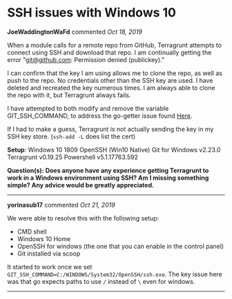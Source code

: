 # SSH issues with Windows 10

**JoeWaddingtonWaFd** commented *Oct 18, 2019*

When a module calls for a remote repo from GitHub, Terragrunt attempts to connect using SSH and download that repo. I am continually getting the error "git@github.com: Permission denied (publickey)."

I can confirm that the key I am using allows me to clone the repo, as well as push to the repo. No credentials other than the SSH key are used. I have deleted and recreated the key numerous times. I am always able to clone the repo with it, but Terragrunt always fails.

I have attempted to both modify and remove the variable GIT_SSH_COMMAND, to address the go-getter issue found [Here](https://github.com/hashicorp/go-getter/issues/187).

If I had to make a guess, Terragrunt is not actually sending the key in my SSH key store. (`ssh-add -L` does list the cert)

**Setup**:
Windows 10 1809
OpenSSH (Win10 Native)
Git for Windows v2.23.0
Terragrunt v0.19.25
Powershell v5.1.17763.592

**Question(s): Does anyone have any experience getting Terragrunt to work in a Windows environment using SSH? Am I missing something simple? Any advice would be greatly appreciated.** 
<br />
***


**yorinasub17** commented *Oct 21, 2019*

We were able to resolve this with the following setup:

- CMD shell
- Windows 10 Home
- OpenSSH for windows (the one that you can enable in the control panel)
- Git installed via scoop

It started to work once we set `GIT_SSH_COMMAND=C:/WINDOWS/System32/OpenSSH/ssh.exe`. The key issue here was that go expects paths to use `/` instead of `\` even for windows.
***


